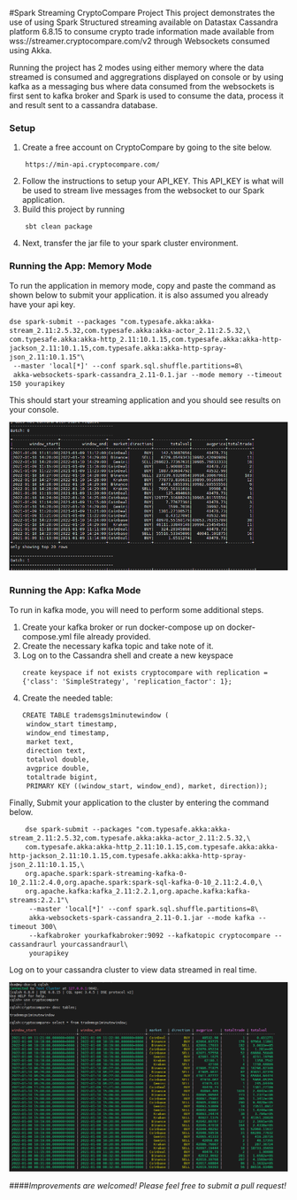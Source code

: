 #Spark Streaming CryptoCompare Project
This project demonstrates the use of using Spark Structured streaming available on Datastax Cassandra platform 6.8.15 to consume crypto trade information made available from wss://streamer.cryptocompare.com/v2 through Websockets consumed using Akka.

Running the project has 2 modes using either memory where the data streamed is consumed and aggregrations displayed on console or by using kafka as a messaging bus where data consumed from the websockets is first sent to kafka broker and Spark is used to consume the data, process it and result sent to a cassandra database.


### Setup

1. Create a free account on CryptoCompare by going to the site below.
``` 
    https://min-api.cryptocompare.com/ 
```
 
2. Follow the instructions to setup your API_KEY. This API_KEY is what will be used to stream live messages from the websocket to our Spark application.
3. Build this project by running
``` 
    sbt clean package
```

4. Next, transfer the jar file to your spark cluster environment.


### Running the App: Memory Mode
To run the application in memory mode, copy and paste the command as shown below to submit your application. it is also assumed you already have your api key.

```
dse spark-submit --packages "com.typesafe.akka:akka-stream_2.11:2.5.32,com.typesafe.akka:akka-actor_2.11:2.5.32,\
com.typesafe.akka:akka-http_2.11:10.1.15,com.typesafe.akka:akka-http-jackson_2.11:10.1.15,com.typesafe.akka:akka-http-spray-json_2.11:10.1.15"\
 --master 'local[*]' --conf spark.sql.shuffle.partitions=8\
 akka-websockets-spark-cassandra_2.11-0.1.jar --mode memory --timeout 150 yourapikey

```
This should start your streaming application and you should see results on your console.

![img.png](img.png)

### Running the App: Kafka Mode
To run in kafka mode, you will need to perform some additional steps.

1. Create your kafka broker or run docker-compose up on docker-compose.yml file already provided.
2. Create the necessary kafka topic and take note of it.
3. Log on to the Cassandra shell and create a new keyspace
   ```
   create keyspace if not exists cryptocompare with replication = {'class': 'SimpleStrategy', 'replication_factor': 1};
   ```
4. Create the needed table: 
   ```
   CREATE TABLE trademsgs1minutewindow (
    window_start timestamp,
    window_end timestamp,
    market text,
    direction text,
    totalvol double,
    avgprice double,
    totaltrade bigint,
    PRIMARY KEY ((window_start, window_end), market, direction));
   ```
Finally, Submit your application to the cluster by entering the command below.
```
    dse spark-submit --packages "com.typesafe.akka:akka-stream_2.11:2.5.32,com.typesafe.akka:akka-actor_2.11:2.5.32,\
    com.typesafe.akka:akka-http_2.11:10.1.15,com.typesafe.akka:akka-http-jackson_2.11:10.1.15,com.typesafe.akka:akka-http-spray-json_2.11:10.1.15,\
    org.apache.spark:spark-streaming-kafka-0-10_2.11:2.4.0,org.apache.spark:spark-sql-kafka-0-10_2.11:2.4.0,\
    org.apache.kafka:kafka_2.11:2.2.1,org.apache.kafka:kafka-streams:2.2.1"\
     --master 'local[*]' --conf spark.sql.shuffle.partitions=8\
     akka-websockets-spark-cassandra_2.11-0.1.jar --mode kafka --timeout 300\
     --kafkabroker yourkafkabroker:9092 --kafkatopic cryptocompare --cassandraurl yourcassandraurl\
     yourapikey
```
Log on to your cassandra cluster to view data streamed in real time.

![img_1.png](img_1.png)

####_Improvements are welcomed! Please feel free to submit a pull request!_


